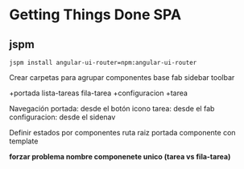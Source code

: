 # Getting Things Done SPA

## jspm
``` 
jspm install angular-ui-router=npm:angular-ui-router

```


Crear carpetas para agrupar componentes
base
  fab
  sidebar
  toolbar
  
+portada
  lista-tareas
    fila-tarea
+configuracion
+tarea


Navegación
portada: desde el botón icono
tarea: desde el fab
configuracion: desde el sidenav

Definir estados por componentes
ruta raiz
portada componente con template

**forzar problema nombre componenete unico (tarea vs fila-tarea)**
